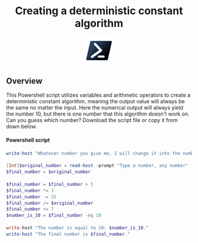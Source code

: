 <h1 align="center">Creating a deterministic constant algorithm</h1>

<p align="center">
<img src="https://github.com/Mwajiduddin/Mwajiduddin/blob/main/images/powershell_icon.png" height="15%" width="15%" />
</p>

<h2>Overview</h2>
This Powershell script utilizes variables and arithmetic operators to create a deterministic constant algorithm, meaning the output value will always be the same no matter the input. Here the numerical output will always yield the number 10, but there is one number that this algorithm doesn't work on. Can you guess which number?
Download the script file or copy it from down below.


<summary> <h4>Powershell script</h4> </summary>
  
```Powershell
write-host "Whatever number you give me, I will change it into the number 10 through the powers of mathematics!`n"

[Int]$original_number = read-host -prompt "Type a number, any number"
$final_number = $original_number

$final_number = $final_number + 5
$final_number *= 3
$final_number -= 15
$final_number /= $original_number
$final_number += 7
$number_is_10 = $final_number -eq 10

write-host "The number is equal to 10: $number_is_10."
write-host "The final number is $final_number."
``` 
